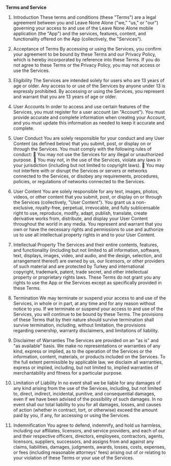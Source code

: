 **Terms and Service**

1. Introduction
These terms and conditions (these "Terms") are a legal agreement between you 
and Leave None Alone ("we," "us," or "our") governing your access to and use of 
the Leave None Alone mobile application (the "App") and the services, features, 
content, and functionality offered on the App (collectively, the "Services"). 

2. Acceptance of Terms 
By accessing or using the Services, you confirm your agreement to be bound by 
these Terms and our Privacy Policy, which is hereby incorporated by reference 
into these Terms. If you do not agree to these Terms or the Privacy Policy, you 
may not access or use the Services. 

3. Eligibility 
The Services are intended solely for users who are 13 years of age or older. Any 
access to or use of the Services by anyone under 13 is expressly prohibited. By 
accessing or using the Services, you represent and warrant that you are 13 years 
of age or older.

4. User Accounts 
In order to access and use certain features of the Services, you must register for a 
user account (an "Account"). You must provide accurate and complete 
information when creating your Account, and you must update this information 
as needed to keep it accurate and complete.

5. User Conduct 
You are solely responsible for your conduct and any User Content (as defined 
below) that you submit, post, or display on or through the Services. You must 
comply with the following rules of conduct:
 You may not use the Services for any illegal or unauthorized purpose. 
 You may not, in the use of the Services, violate any laws in your jurisdiction 
(including but not limited to copyright laws). 
 You may not interfere with or disrupt the Services or servers or networks 
connected to the Services, or disobey any requirements, procedures, policies, or 
regulations of networks connected to the Services.

6. User Content 
You are solely responsible for any text, images, photos, videos, or other content 
that you submit, post, or display on or through the Services (collectively, "User 
Content"). You grant us a non-exclusive, royalty-free, perpetual, irrevocable, and 
fully sublicensable right to use, reproduce, modify, adapt, publish, translate, 
create derivative works from, distribute, and display your User Content 
throughout the world in any media. You represent and warrant that you own or 
have the necessary rights and permissions to use and authorize us to use all 
intellectual property rights in and to your User Content.

7. Intellectual Property 
The Services and their entire contents, features, and functionality (including but 
not limited to all information, software, text, displays, images, video, and audio, 
and the design, selection, and arrangement thereof) are owned by us, our 
licensors, or other providers of such material and are protected by Turkey and 
international copyright, trademark, patent, trade secret, and other intellectual 
property or proprietary rights laws. These Terms do not grant you any rights to 
use the App or the Services except as specifically provided in these Terms.

8. Termination 
We may terminate or suspend your access to and use of the Services, in whole or 
in part, at any time and for any reason without notice to you. If we terminate or 
suspend your access to and use of the Services, you will continue to be bound by 
these Terms. The provisions of these Terms that by their nature should survive 
termination shall survive termination, including, without limitation, the provisions 
regarding ownership, warranty disclaimers, and limitations of liability.

9. Disclaimer of Warranties 
The Services are provided on an "as is" and "as available" basis. We make no 
representations or warranties of any kind, express or implied, as to the operation 
of the Services or the information, content, materials, or products included on the 
Services. To the full extent permissible by applicable law, we disclaim all 
warranties, express or implied, including, but not limited to, implied warranties of 
merchantability and fitness for a particular purpose.

10. Limitation of Liability 
In no event shall we be liable for any damages of any kind arising from the use of 
the Services, including, but not limited to, direct, indirect, incidental, punitive, and consequential damages, even if we have been advised of the possibility of such 
damages. In no event shall our total liability to you for all damages, losses, and 
causes of action (whether in contract, tort, or otherwise) exceed the amount paid 
by you, if any, for accessing or using the Services.

11. Indemnification 
You agree to defend, indemnify, and hold us harmless, including our affiliates, 
licensors, and service providers, and each of our and their respective officers, 
directors, employees, contractors, agents, licensors, suppliers, successors, and 
assigns from and against any claims, liabilities, damages, judgments, awards, 
losses, costs, expenses, or fees (including reasonable attorneys' fees) arising out 
of or relating to your violation of these Terms or your use of the Services. 